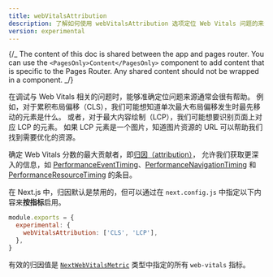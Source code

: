 ```yaml
---
title: webVitalsAttribution
description: 了解如何使用 webVitalsAttribution 选项定位 Web Vitals 问题的来源
version: experimental
---
```


{/_ The content of this doc is shared between the app and pages router. You can use the `<PagesOnly>Content</PagesOnly>` component to add content that is specific to the Pages Router. Any shared content should not be wrapped in a component. _/}

在调试与 Web Vitals 相关的问题时，能够准确定位问题来源通常会很有帮助。
例如，对于累积布局偏移（CLS），我们可能想知道单次最大布局偏移发生时最先移动的元素是什么。
或者，对于最大内容绘制（LCP），我们可能想要识别页面上对应 LCP 的元素。
如果 LCP 元素是一个图片，知道图片资源的 URL 可以帮助我们找到需要优化的资源。

确定 Web Vitals 分数的最大贡献者，即[归因（attribution）](https://github.com/GoogleChrome/web-vitals/blob/4ca38ae64b8d1e899028c692f94d4c56acfc996c/README.md#attribution)，
允许我们获取更深入的信息，如 [PerformanceEventTiming](https://developer.mozilla.org/docs/Web/API/PerformanceEventTiming)、[PerformanceNavigationTiming](https://developer.mozilla.org/docs/Web/API/PerformanceNavigationTiming) 和 [PerformanceResourceTiming](https://developer.mozilla.org/docs/Web/API/PerformanceResourceTiming) 的条目。

在 Next.js 中，归因默认是禁用的，但可以通过在 `next.config.js` 中指定以下内容来**按指标**启用。

```js filename="next.config.js"
module.exports = {
  experimental: {
    webVitalsAttribution: ['CLS', 'LCP'],
  },
}
```

有效的归因值是 [`NextWebVitalsMetric`](https://github.com/vercel/next.js/blob/442378d21dd56d6e769863eb8c2cb521a463a2e0/packages/next/shared/lib/utils.ts#L43) 类型中指定的所有 `web-vitals` 指标。
